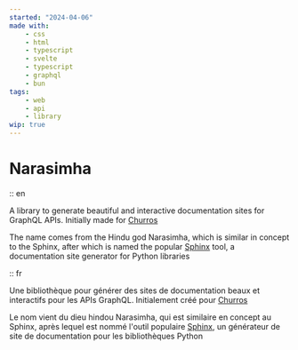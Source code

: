 ```yaml
---
started: "2024-04-06"
made with:
    - css
    - html
    - typescript
    - svelte
    - typescript
    - graphql
    - bun
tags:
    - web
    - api
    - library
wip: true
---
```


# Narasimha

:: en

A library to generate beautiful and interactive documentation sites for GraphQL APIs. Initially made for [Churros](/churros)

The name comes from the Hindu god Narasimha, which is similar in concept to the Sphinx, after which is named the popular [Sphinx](https://sphinx-doc.org) tool, a documentation site generator for Python libraries

:: fr

Une bibliothèque pour générer des sites de documentation beaux et interactifs pour les APIs GraphQL. Initialement créé pour [Churros](/churros)

Le nom vient du dieu hindou Narasimha, qui est similaire en concept au Sphinx, après lequel est nommé l'outil populaire [Sphinx](https://sphinx-doc.org), un générateur de site de documentation pour les bibliothèques Python
